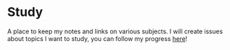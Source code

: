 # Study
A place to keep my notes and links on various subjects. I will create issues about topics I want to study, you can follow my progress [here](https://github.com/gustavo-fior/study/issues)!
